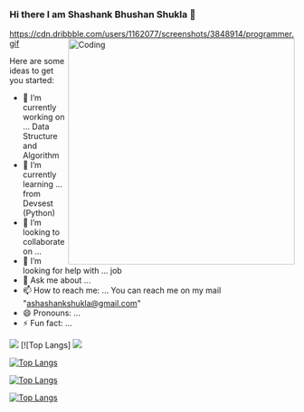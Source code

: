 ### Hi there I am Shashank Bhushan Shukla 👋
https://cdn.dribbble.com/users/1162077/screenshots/3848914/programmer.gif
<img align="right" alt="Coding" width="400" src="https://cdn.dribbble.com/users/1162077/screenshots/3848914/programmer.gif">



Here are some ideas to get you started:

- 🔭 I’m currently working on ... Data Structure and Algorithm
- 🌱 I’m currently learning ...   from Devsest (Python)
- 👯 I’m looking to collaborate on ...
- 🤔 I’m looking for help with ... job
- 💬 Ask me about ...
- 📫 How to reach me: ... You can reach me on my mail "ashashankshukla@gmail.com"
- 😄 Pronouns: ...
- ⚡ Fun fact: ...


<img src="https://github-readme-stats.vercel.app/api?username=Shashanksbs1996&&show_icons=true&title_color=ffffff&icon_color=bb2acf&text_color=daf7dc&bg_color=151515">
[![Top Langs]
<img src="[![Top Langs](https://github-readme-stats.vercel.app/api/top-langs/?username=Shashanksbs1996)](https://github.com/anuraghazra/github-readme-stats)">

[![Top Langs](https://github-readme-stats.vercel.app/api/top-langs/?username=Shashanksbs1996&layout=compact)](https://github.com/anuraghazra/github-readme-stats)

[![Top Langs](https://github-readme-stats.vercel.app/api/top-langs/?username=Shashanksbs&langs_count=8)](https://github.com/anuraghazra/github-readme-stats)


[![Top Langs](https://github-readme-stats.vercel.app/api/top-langs/?username=Shashanksbs1996)](https://github.com/anuraghazra/github-readme-stats)
